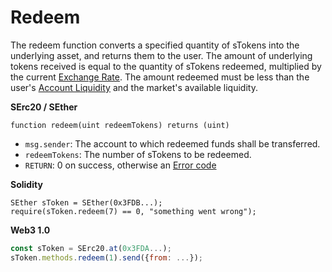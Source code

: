 # Redeem

The redeem function converts a specified quantity of sTokens into the underlying asset, and returns them to the user. The amount of underlying tokens received is equal to the quantity of sTokens redeemed, multiplied by the current [Exchange Rate](exchange-rate.md). The amount redeemed must be less than the user's [Account Liquidity](../comptroller/get-account-liquidity.md) and the market's available liquidity.

**SErc20 / SEther**

```text
function redeem(uint redeemTokens) returns (uint)
```

* `msg.sender`: The account to which redeemed funds shall be transferred.
* `redeemTokens`: The number of sTokens to be redeemed.
* `RETURN`: 0 on success, otherwise an [Error code](error-codes.md)

**Solidity**

```text
SEther sToken = SEther(0x3FDB...);
require(sToken.redeem(7) == 0, "something went wrong");
```

**Web3 1.0**

```javascript
const sToken = SErc20.at(0x3FDA...);
sToken.methods.redeem(1).send({from: ...});
```

